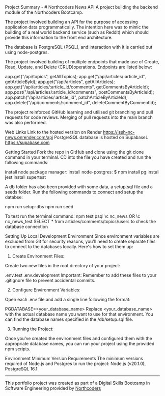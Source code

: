 Project Summary - # Northcoders News API
A project building the backend module of the Northcoders Bootcamp.

The project involved building an API for the purpose of accessing application data programmatically. The intention here was to mimic the building of a real world backend service (such as Reddit) which should provide this information to the front end architecture.

The database is PostgreSQL (PSQL), and interaction with it is carried out using node-postgres.

The project involved building of multiple endpoints that made use of Create, Read, Update, and Delete (CRUD)operations. Endpoints are listed below:

app.get("/api/topics", getAllTopics);
app.get("/api/articles/:article_id", getArticleById);
app.get("/api/articles", getAllArticles);
app.get("/api/articles/:article_id/comments", getCommentsByArticleId);
app.post("/api/articles/:article_id/comments", postCommentsByArticleId);
app.patch("/api/articles/:article_id", patchArticleByArticleId);
app.delete("/api/comments/:comment_id", deleteCommentByCommentId);

The project reinforced GitHub learning and utilised git branching and pull requests for code reviews. Merging of pull requests into the main branch was also performed.

Web Links
Link to the hosted version on Render https://issh-nc-news.onrender.com/api
PostgreSQL database is hosted on SupabaseL https://supabase.com

Getting Started
Fork the repo in GitHub and clone using the git clone command in your terminal. CD into the file you have created and run the following commands:

install node package manager:
install node-postgres:
$ npm install pg
install jest
install supertest

A db folder has also been provided with some data, a setup.sql file and a seeds folder. Run the following commands to connect and setup the databse:

npm run setup-dbs
npm run seed

To test run the terminal command: npm test psql \c nc_news OR \c nc_news_test SELECT \* from articles/comments/topics/users to check the database connection

Setting Up Local Development Environment
Since environment variables are excluded from Git for security reasons, you'll need to create separate files to connect to the databases locally. Here's how to set them up:

1. Create Environment Files:

Create two new files in the root directory of your project:

.env.test
.env.development
Important: Remember to add these files to your .gitignore file to prevent accidental commits.

2. Configure Environment Variables:

Open each .env file and add a single line following the format:

PGDATABASE=<your_database_name>
Replace <your_database_name> with the actual database name you want to use for that environment. You can find the database names specified in the /db/setup.sql file.

3. Running the Project:

Once you've created the environment files and configured them with the appropriate database names, you can run your project using the provided npm scripts.

Environment Minimum Version Requirements
The minimum versions required of Node.js and Postgres to run the project: Node.js (v20.1.0), PostgreSQL 16.1

---

This portfolio project was created as part of a Digital Skills Bootcamp in Software Engineering provided by [Northcoders](https://northcoders.com/)
